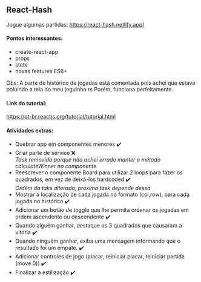 ## React-Hash
Jogue algumas partidas: https://react-hash.netlify.app/

#### Pontos interessantes:
- create-react-app
- props
- state
- novas features ES6+

Obs: A parte de histórico de jogadas está comentada pois achei que estava poluíndo a tela do meu joguinho rs Porém, funciona perfeitamente.

#### Link do tutorial:
https://pt-br.reactjs.org/tutorial/tutorial.html

#### Atividades extras:
- Quebrar app em componentes menores :heavy_check_mark:
- Criar parte de service :x:  
*Task removida porque não achei errado manter o método calculateWinner no componente*
- Reescrever o componente Board para utilizar 2 loops para fazer os quadrados, em vez de deixá-los hardcoded :heavy_check_mark:  
*Ordem da taks alterada, próxima task depende dessa* 
- Mostrar a localização de cada jogada no formato (col,row), para cada jogada no histórico :heavy_check_mark:
- Adicionar um botão de toggle que lhe permita ordenar os jogadas em ordem ascendente ou descendente :heavy_check_mark:
- Quando alguém ganhar, destaque os 3 quadrados que causaram a vitória :heavy_check_mark:
- Quando ninguém ganhar, exiba uma mensagem informando que o resultado foi um empate. :heavy_check_mark:
- Adicionar controles de jogo (placar, reiniciar placar, reiniciar partida (move 0)) :heavy_check_mark:
- Finalizar a estilização :heavy_check_mark:
